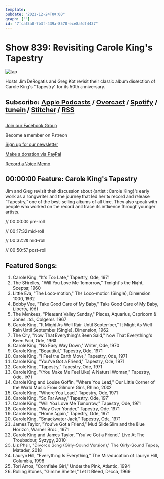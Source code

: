 ```yaml
---
template: 
pubdate: "2021-12-24T00:00"
graph: [""]
id: "7fca65a0-7b3f-439a-8570-ece8a9df4437"
---
```






# Show 839: Revisiting Carole King's Tapestry

![tap](https://static.soundopinions.org/images/2021/tap.jpeg)

Hosts Jim DeRogatis and Greg Kot revisit their classic album dissection of Carole King's "Tapestry" for its 50th anniversary. 



## Subscribe: [Apple Podcasts](https://itunes.apple.com/us/podcast/sound-opinions/id94793843) / [Overcast](https://overcast.fm/itunes94793843/sound-opinions) / [Spotify](https://open.spotify.com/show/1kNR8YL7TBrQuRxDdS4wtU) / [tunein](https://tunein.com/podcasts/Music-Podcasts/Sound-Opinions-p60273/) / [Stitcher](http://www.stitcher.com/podcast/sound-opinions) / [RSS](https://feeds.simplecast.com/Nn6fjnB0)



## 

[Join our Facebook Group](https://bit.ly/3sivr9T)

[Become a member on Patreon](https://bit.ly/3slWZvc)

[Sign up for our newsletter](https://bit.ly/3eEvRnG)

[Make a donation via PayPal](https://bit.ly/3dmt9lU)

[Record a Voice Memo](https://bit.ly/2RyD5Ah)



## 00:00:00 Feature: Carole King's Tapestry

Jim and Greg revisit their discussion about {artist : Carole King}'s early work as a songwriter and the journey that led her to record and release “Tapestry,” one of the best-selling albums of all time. They also speak with people who worked on the record and trace its influence through younger artists.

// 00:00:00 pre-roll

// 00:17:32 mid-roll

// 00:32:20 mid-roll

// 00:50:57 post-roll



## Featured Songs:

1. Carole King, "It's Too Late," Tapestry, Ode, 1971
2. The Shirelles, "Will You Love Me Tomorrow," Tonight's the Night, Scepter, 1960
3. Little Eva, "The Loco-motion," The Loco-motion (Single), Dimension 1000, 1962
4. Bobby Vee, "Take Good Care of My Baby," Take Good Care of My Baby, Liberty, 1961
5. The Monkees, "Pleasant Valley Sunday," Pisces, Aquarius, Capricorn & Jones Ltd., Colgems, 1967
6. Carole King, "It Might As Well Rain Until September," It Might As Well Rain Until September (Single), Dimension, 1962
7. The City, "Now That Everything's Been Said," Now That Everything's Been Said, Ode, 1968
8. Carole King, "No Easy Way Down," Writer, Ode, 1970
9. Carole King, "Beautiful," Tapestry, Ode, 1971
10. Carole King, "I Feel the Earth Move," Tapestry, Ode, 1971
11. Carole King, "You've Got a Friend," Tapestry, Ode, 1971
12. Carole King, "Tapestry," Tapestry, Ode, 1971
13. Carole King, "(You Make Me Feel Like) A Natural Woman," Tapestry, Ode, 1971
14. Carole King and Louise Goffin, "Where You Lead," Our Little Corner of the World Music From Gilmore Girls, Rhino, 2002
15. Carole King, "Where You Lead," Tapestry, Ode, 1971
16. Carole King, "So Far Away," Tapestry, Ode, 1971
17. Carole King, "Will You Love Me Tomorrow," Tapestry, Ode, 1971
18. Carole King, "Way Over Yonder," Tapestry, Ode, 1971
19. Carole King, "Home Again," Tapestry, Ode, 1971
20. Carole King, "Smackwater Jack," Tapestry, Ode, 1971
21. James Taylor, "You've Got a Friend," Mud Slide Slim and the Blue Horizon, Warner Bros., 1971
22. Carole King and James Taylor, "You've Got a Friend," Live At The Troubadour, Syzygy, 2010
23. Liz Phair, "Divorce Song (Girly-Sound Version)," The Girly-Sound Tapes, Matador, 2018
24. Lauryn Hill, "Everything Is Everything," The Miseducation of Lauryn Hill, Columbia, 1998
25. Tori Amos, "Cornflake Girl," Under the Pink, Atlantic, 1994
26. Rolling Stones, "Gimme Shelter," Let It Bleed, Decca, 1969